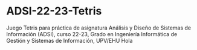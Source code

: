 # ADSI-22-23-Tetris
Juego Tetris para práctica de asignatura Análisis y Diseño de Sistemas de Información (ADSI), curso 22-23, Grado en Ingeniería Informática de Gestión y Sistemas de Información, UPV/EHU
Hola